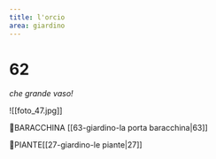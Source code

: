 ```yaml
---
title: l'orcio
area: giardino
---
```

# 62
_che grande vaso!_

![[foto_47.jpg]]

👣BARACCHINA [[63-giardino-la porta baracchina|63]]

👀PIANTE[[27-giardino-le piante|27]]


